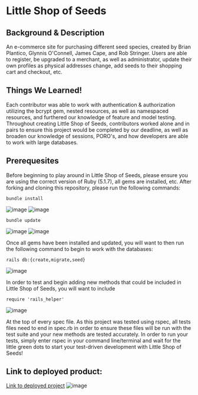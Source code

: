 # Little Shop of Seeds

## Background & Description

An e-commerce site for purchasing different seed species, created by Brian Plantico, Glynnis O'Connell, James Cape, and Rob Stringer. Users are able to register, be upgraded to a merchant, as well as administrator, update their own profiles as physical addresses change, add seeds to their shopping cart and checkout, etc.

## Things We Learned!

Each contributor was able to work with authentication & authorization utilizing the bcrypt gem, nested resources, as well as namespaced resources, and furthered our knowledge of feature and model testing. Throughout creating Little Shop of Seeds, contributors worked alone and in pairs to ensure this project would be completed by our deadline, as well as broaden our knowledge of sessions, PORO's, and how developers are able to work with large databases.  

## Prerequesites

Before beginning to play around in Little Shop of Seeds, please ensure you are using the correct version of Ruby (5.1.7), all gems are installed, etc. After forking and cloning this repository, please run the following commands:

```
bundle install
```
![image](https://user-images.githubusercontent.com/46202598/58635354-e801e400-82aa-11e9-84c5-cb2556c4ffd9.png)
![image](https://user-images.githubusercontent.com/46202598/58635415-0ec01a80-82ab-11e9-94c1-e319cd79b5dd.png)

```
bundle update
```
![image](https://user-images.githubusercontent.com/46202598/58635480-3b743200-82ab-11e9-9a52-dc36ece468a8.png)
![image](https://user-images.githubusercontent.com/46202598/58635442-27c8cb80-82ab-11e9-8365-e33484533eff.png)

Once all gems have been installed and updated, you will want to then run the following command to begin to work with the databases:

```
rails db:{create,migrate,seed}
```
![image](https://user-images.githubusercontent.com/46202598/58635729-d66d0c00-82ab-11e9-8ccf-225c8337f318.png)

In order to test and begin adding new methods that could be included in Little Shop of Seeds, you will want to include

```
require 'rails_helper'
```
![image](https://user-images.githubusercontent.com/46202598/58635779-f56b9e00-82ab-11e9-9111-8105e16a2d14.png)


At the top of every spec file. As this project was tested using rspec, all tests files need to end in spec.rb in order to ensure these files will be run with the test suite and your new methods are tested accurately. In order to run your tests, simply enter rspec in your command line/terminal and wait for the little green dots to start your test-driven development with Little Shop of Seeds!

## Link to deployed product:

[Link to deployed project](https://secret-beach-64798.herokuapp.com/)
![image](https://user-images.githubusercontent.com/46202598/58635841-2350e280-82ac-11e9-95b4-e7aa28ff1fbb.png)
